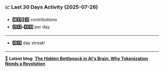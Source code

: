 <!--START_STATS-->
### 📈 Last 30 Days Activity (2025-07-26)  
- **1️⃣4️⃣🎱0️⃣** contributions  
- **4️⃣9️⃣•3️⃣3️⃣** per day
---
- **5️⃣6️⃣** day streak!
---
📝 **Latest blog:** [**The Hidden Bottleneck in AI's Brain: Why Tokenization Needs a Revolution**](https://andriak.com/blog/tokenization-revolution)
<!--END_STATS-->
